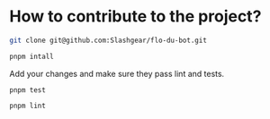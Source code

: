 # How to contribute to the project?

```bash
git clone git@github.com:Slashgear/flo-du-bot.git

pnpm intall
```

Add your changes and make sure they pass lint and tests.

```
pnpm test

pnpm lint
```
